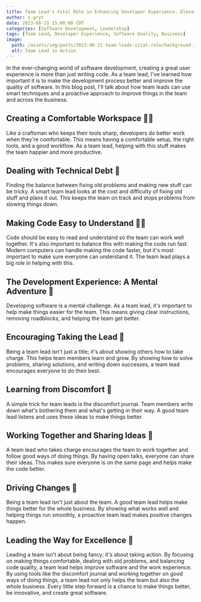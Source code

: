 ```yaml
---
title: Team Lead's Vital Role in Enhancing Developer Experience, Elevating Software Quality, and Boosting Business
author: s-gryt
date: 2023-08-21 15:00:00 CDT
categories: [Software Development, Leadership]
tags: [Team Lead, Developer Experience, Software Quality, Business]
image:
  path: /assets/img/posts/2023-08-21-team-leads-vital-role/background.jpeg
  alt: Team Lead in Action
---
```


In the ever-changing world of software development, creating a great user experience is more than just writing code. As a team lead, I've learned how important it is to make the development process better and improve the quality of software. In this blog post, I'll talk about how team leads can use smart techniques and a proactive approach to improve things in the team and across the business.

## Creating a Comfortable Workspace 👨‍🔧

Like a craftsman who keeps their tools sharp, developers do better work when they're comfortable. This means having a comfortable setup, the right tools, and a good workflow. As a team lead, helping with this stuff makes the team happier and more productive.

## Dealing with Technical Debt 🧹

Finding the balance between fixing old problems and making new stuff can be tricky. A smart team lead looks at the cost and difficulty of fixing old stuff and plans it out. This keeps the team on track and stops problems from slowing things down.

## Making Code Easy to Understand 👩‍💻

Code should be easy to read and understand so the team can work well together. It's also important to balance this with making the code run fast. Modern computers can handle making the code faster, but it's most important to make sure everyone can understand it. The team lead plays a big role in helping with this.

## The Development Experience: A Mental Adventure 🚀

Developing software is a mental challenge. As a team lead, it's important to help make things easier for the team. This means giving clear instructions, removing roadblocks, and helping the team get better.

## Encouraging Taking the Lead 🌟

Being a team lead isn't just a title; it's about showing others how to take charge. This helps team members learn and grow. By showing how to solve problems, sharing solutions, and writing down successes, a team lead encourages everyone to do their best.

## Learning from Discomfort 📝

A simple trick for team leads is the discomfort journal. Team members write down what's bothering them and what's getting in their way. A good team lead listens and uses these ideas to make things better.

## Working Together and Sharing Ideas 💬

A team lead who takes charge encourages the team to work together and follow good ways of doing things. By having open talks, everyone can share their ideas. This makes sure everyone is on the same page and helps make the code better.

## Driving Changes 🚗

Being a team lead isn't just about the team. A good team lead helps make things better for the whole business. By showing what works well and helping things run smoothly, a proactive team lead makes positive changes happen.

## Leading the Way for Excellence 🏅

Leading a team isn't about being fancy; it's about taking action. By focusing on making things comfortable, dealing with old problems, and balancing code quality, a team lead helps improve software and the work experience. By using tools like the discomfort journal and working together on good ways of doing things, a team lead not only helps the team but also the whole business. Every little step forward is a chance to make things better, be innovative, and create great software.

